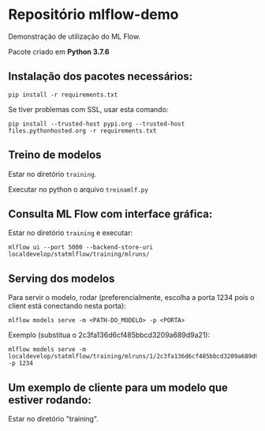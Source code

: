 # Repositório mlflow-demo
Demonstração de utilização do ML Flow.

Pacote criado em **Python 3.7.6**


## Instalação dos pacotes necessários:



```
pip install -r requirements.txt
```


Se tiver problemas com SSL, usar esta comando:
``` 
pip install --trusted-host pypi.org --trusted-host  files.pythonhosted.org -r requirements.txt
```


## Treino de modelos

Estar no diretório `training`.

Executar no python o arquivo `treinamlf.py`



## Consulta ML Flow com interface gráfica:

Estar no diretório `training` e executar:

```
mlflow ui --port 5000 --backend-store-uri localdevelop/statmlflow/training/mlruns/
```

## Serving dos modelos

Para servir o modelo, rodar (preferencialmente, escolha a porta 1234 pois o client está conectando nesta porta):
``` 
mlflow models serve -m <PATH-DO_MODELO> -p <PORTA>
```

Exemplo (substitua o 2c3fa136d6cf485bbcd3209a689d9a21):
```
mlflow models serve -m localdevelop/statmlflow/training/mlruns/1/2c3fa136d6cf485bbcd3209a689d9a21/artifacts/modelo_mlf/ -p 1234
```

## Um exemplo de cliente para um modelo que estiver rodando:

Estar no diretório "training".